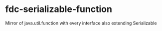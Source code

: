 # fdc-serializable-function
Mirror of java.util.function with every interface also extending Serializable
